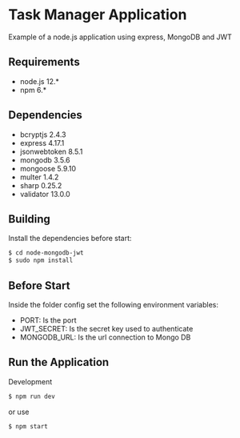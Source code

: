 # Task Manager Application

Example of a node.js application using express, MongoDB and JWT

## Requirements

- node.js 12.*
- npm 6.*

## Dependencies

- bcryptjs 2.4.3
- express 4.17.1
- jsonwebtoken 8.5.1
- mongodb 3.5.6
- mongoose 5.9.10
- multer 1.4.2
- sharp 0.25.2
- validator 13.0.0

## Building

Install the dependencies before start:

```sh
$ cd node-mongodb-jwt
$ sudo npm install
```
## Before Start

Inside the folder config set the following environment variables:

- PORT: Is the port 
- JWT_SECRET: Is the secret key used to authenticate
- MONGODB_URL: Is the url connection to Mongo DB

## Run the Application

Development

```sh
$ npm run dev
```

or use

```sh
$ npm start
```